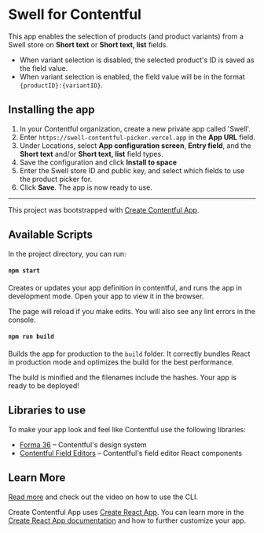 # Swell for Contentful
This app enables the selection of products (and product variants) from a Swell store on **Short text** or **Short text, list** fields.

- When variant selection is disabled, the selected product's ID is saved as the field value.
- When variant selection is enabled, the field value will be in the format `{productID}:{variantID}`.

## Installing the app

1. In your Contentful organization, create a new private app called 'Swell'.
2. Enter `https://swell-contentful-picker.vercel.app` in the **App URL** field.
3. Under Locations, select **App configuration screen**, **Entry field**, and the **Short text** and/or **Short text, list** field types.
4. Save the configuration and click **Install to space**
5. Enter the Swell store ID and public key, and select which fields to use the product picker for.
6. Click **Save**. The app is now ready to use.

---

This project was bootstrapped with [Create Contentful App](https://github.com/contentful/create-contentful-app).

## Available Scripts

In the project directory, you can run:

#### `npm start`

Creates or updates your app definition in contentful, and runs the app in development mode.
Open your app to view it in the browser.

The page will reload if you make edits.
You will also see any lint errors in the console.

#### `npm run build`

Builds the app for production to the `build` folder.
It correctly bundles React in production mode and optimizes the build for the best performance.

The build is minified and the filenames include the hashes.
Your app is ready to be deployed!

## Libraries to use

To make your app look and feel like Contentful use the following libraries:

- [Forma 36](https://f36.contentful.com/) – Contentful's design system
- [Contentful Field Editors](https://www.contentful.com/developers/docs/extensibility/field-editors/) – Contentful's field editor React components

## Learn More

[Read more](https://www.contentful.com/developers/docs/extensibility/app-framework/create-contentful-app/) and check out the video on how to use the CLI.

Create Contentful App uses [Create React App](https://create-react-app.dev/). You can learn more in the [Create React App documentation](https://facebook.github.io/create-react-app/docs/getting-started) and how to further customize your app.
